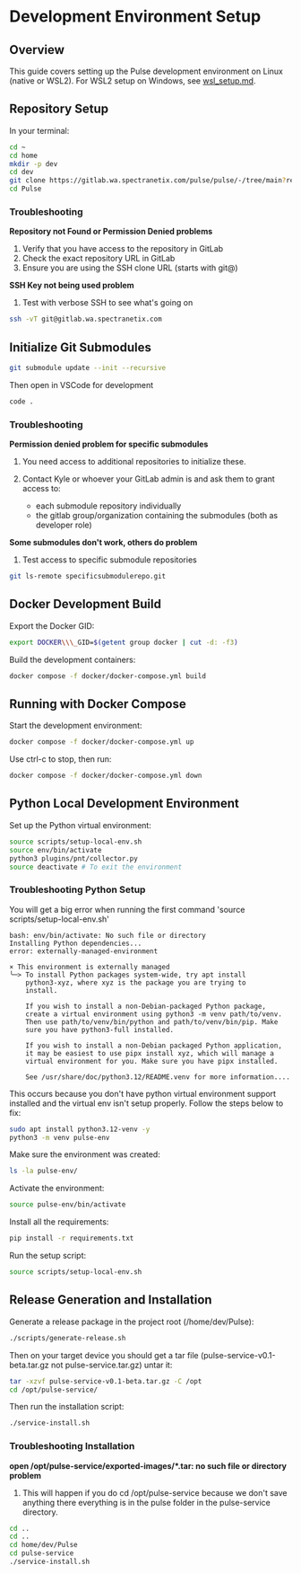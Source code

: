 # Development Environment Setup

## Overview

This guide covers setting up the Pulse development environment on Linux (native or WSL2). For WSL2 setup on Windows, see [wsl\_setup.md](wsl_setup.md).

## Repository Setup

In your terminal:

```bash
cd ~
cd home
mkdir -p dev
cd dev
git clone https://gitlab.wa.spectranetix.com/pulse/pulse/-/tree/main?ref\\\_type=heads Pulse
cd Pulse
```

### Troubleshooting

**Repository not Found or Permission Denied problems**

1. Verify that you have access to the repository in GitLab
2. Check the exact repository URL in GitLab
3. Ensure you are using the SSH clone URL (starts with git@)

**SSH Key not being used problem**

1. Test with verbose SSH to see what's going on

```bash
ssh -vT git@gitlab.wa.spectranetix.com
```

## Initialize Git Submodules

```bash
git submodule update --init --recursive
```

Then open in VSCode for development

```bash
code .
```

### Troubleshooting

**Permission denied problem for specific submodules**

1. You need access to additional repositories to initialize these.
2. Contact Kyle or whoever your GitLab admin is and ask them to grant access to:

   * each submodule repository individually
   * the gitlab group/organization containing the submodules (both as developer role)

**Some submodules don't work, others do problem**

1. Test access to specific submodule repositories

```bash
git ls-remote specificsubmodulerepo.git
```

## Docker Development Build

Export the Docker GID:

```bash
export DOCKER\\\_GID=$(getent group docker | cut -d: -f3)
```

Build the development containers:

```bash
docker compose -f docker/docker-compose.yml build
```

## Running with Docker Compose

Start the development environment:

```bash
docker compose -f docker/docker-compose.yml up
```

Use ctrl-c to stop, then run:

```bash
docker compose -f docker/docker-compose.yml down
```

## Python Local Development Environment

Set up the Python virtual environment:

```bash
source scripts/setup-local-env.sh
source env/bin/activate
python3 plugins/pnt/collector.py
source deactivate # To exit the environment
```

### Troubleshooting Python Setup

You will get a big error when running the first command 'source scripts/setup-local-env.sh'

```
bash: env/bin/activate: No such file or directory
Installing Python dependencies...
error: externally-managed-environment

× This environment is externally managed
╰─> To install Python packages system-wide, try apt install
    python3-xyz, where xyz is the package you are trying to
    install.
 
    If you wish to install a non-Debian-packaged Python package,
    create a virtual environment using python3 -m venv path/to/venv.
    Then use path/to/venv/bin/python and path/to/venv/bin/pip. Make
    sure you have python3-full installed.
 
    If you wish to install a non-Debian packaged Python application,
    it may be easiest to use pipx install xyz, which will manage a
    virtual environment for you. Make sure you have pipx installed.
 
    See /usr/share/doc/python3.12/README.venv for more information....
```

This occurs because you don't have python virtual environment support installed and the virtual env isn't setup properly. Follow the steps below to fix:

```bash
sudo apt install python3.12-venv -y
python3 -m venv pulse-env
```

Make sure the environment was created:

```bash
ls -la pulse-env/
```

Activate the environment:

```bash
source pulse-env/bin/activate
```

Install all the requirements:

```bash
pip install -r requirements.txt
```

Run the setup script:

```bash
source scripts/setup-local-env.sh
```

## Release Generation and Installation

Generate a release package in the project root (/home/dev/Pulse):

```bash
./scripts/generate-release.sh
```

Then on your target device you should get a tar file (pulse-service-v0.1-beta.tar.gz not pulse-service.tar.gz) untar it:

```bash
tar -xzvf pulse-service-v0.1-beta.tar.gz -C /opt
cd /opt/pulse-service/
```

Then run the installation script:

```bash
./service-install.sh
```

### Troubleshooting Installation

**open /opt/pulse-service/exported-images/\*.tar: no such file or directory problem**

1. This will happen if you do cd /opt/pulse-service because we don't save anything there everything is in the pulse folder in the pulse-service directory.

```bash
cd ..
cd ..
cd home/dev/Pulse
cd pulse-service
./service-install.sh
```

